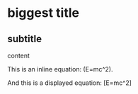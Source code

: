 # biggest title
## subtitle

content

This is an inline equation: \(E=mc^2\).

And this is a displayed equation:
\[E=mc^2\]



